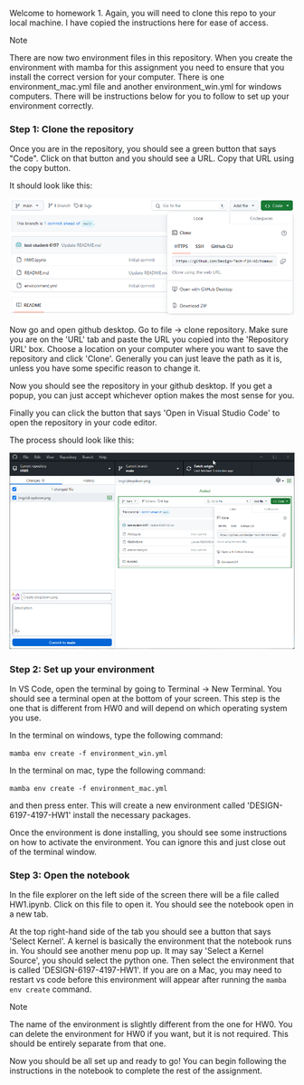 Welcome to homework 1. Again, you will need to clone this repo to your local machine. I have copied the instructions here for ease of access.

>[!NOTE]
>There are now two environment files in this repository. When you create the environment with mamba for this assignment you need to ensure that you install the correct version for your computer. There is one environment_mac.yml file and another environment_win.yml for windows computers. There will be instructions below for you to follow to set up your environment correctly.

### Step 1: Clone the repository

Once you are in the repository, you should see a green button that says "Code". Click on that button and you should see a URL. Copy that URL using the copy button.

It should look like this:

![dropdown](imgs/dropdown.png)

Now go and open github desktop. Go to file -> clone repository. Make sure you are on the 'URL' tab and paste the URL you copied into the 'Repository URL' box. Choose a location on your computer where you want to save the repository and click 'Clone'. Generally you can just leave the path as it is, unless you have some specific reason to change it. 

Now you should see the repository in your github desktop. If you get a popup, you can just accept whichever option makes the most sense for you.

Finally you can click the button that says 'Open in Visual Studio Code' to open the repository in your code editor.

The process should look like this:

![clone repo](imgs/clone_repo.gif)

### Step 2: Set up your environment

In VS Code, open the terminal by going to Terminal -> New Terminal. You should see a terminal open at the bottom of your screen. This step is the one that is different from HW0 and will depend on which operating system you use.

In the terminal on windows, type the following command:

`mamba env create -f environment_win.yml`

In the terminal on mac, type the following command:

`mamba env create -f environment_mac.yml`

and then press enter. This will create a new environment called 'DESIGN-6197-4197-HW1' install the necessary packages. 

Once the environment is done installing, you should see some instructions on how to activate the environment. You can ignore this and just close out of the terminal window.

### Step 3: Open the notebook

In the file explorer on the left side of the screen there will be a file called HW1.ipynb. Click on this file to open it. You should see the notebook open in a new tab. 

At the top right-hand side of the tab you should see a button that says 'Select Kernel'. A kernel is basically the environment that the notebook runs in. You should see another menu pop up. It may say 'Select a Kernel Source', you should select the python one. Then select the environment that is called 'DESIGN-6197-4197-HW1'. If you are on a Mac, you may need to restart vs code before this environment will appear after running the `mamba env create` command.

>[!NOTE]
>The name of the environment is slightly different from the one for HW0. You can delete the environment for HW0 if you want, but it is not required. This should be entirely separate from that one.

Now you should be all set up and ready to go! You can begin following the instructions in the notebook to complete the rest of the assignment.


